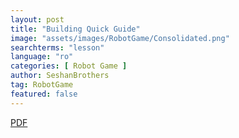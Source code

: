 ```yaml
---
layout: post
title: "Building Quick Guide"
image: "assets/images/RobotGame/Consolidated.png"
searchterms: "lesson"
language: "ro"
categories: [ Robot Game ]
author: SeshanBrothers
tag: RobotGame
featured: false
---
```




<a href="/translations/ro/RobotGame/BuildLessons (rom).pdf">PDF</a>
